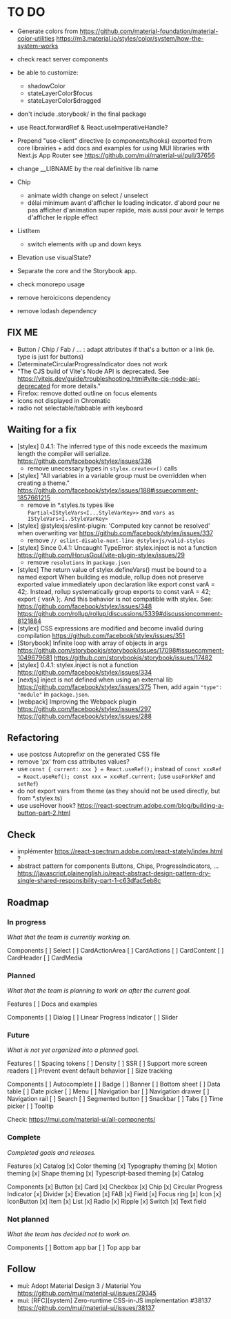 # TO DO

- Generate colors from
  https://github.com/material-foundation/material-color-utilities
  https://m3.material.io/styles/color/system/how-the-system-works
- check react server components

- be able to customize:
  - shadowColor
  - stateLayerColor$focus
  - stateLayerColor$dragged

- don't include .storybook/ in the final package

- use React.forwardRef & React.useImperativeHandle?
- Prepend "use-client" directive (o components/hooks) exported from core librairies + add docs and examples for using MUI libraries with Next.js App Router
  see https://github.com/mui/material-ui/pull/37656
- change __LIBNAME by the real definitive lib name

- Chip
  - animate width change on select / unselect
  - délai minimum avant d'afficher le loading indicator. d'abord pour ne pas afficher d'animation super rapide, mais aussi pour avoir le temps d'afficher le ripple effect
- ListItem
  - switch elements with up and down keys
- Elevation
  use visualState?

- Separate the core and the Storybook app.
- check monorepo usage
- remove heroicicons dependency
- remove lodash dependency

## FIX ME

- Button / Chip / Fab / ... : adapt attributes if that's a button or a link (ie. type is just for buttons)
- DeterminateCircularProgressIndicator does not work
- "The CJS build of Vite's Node API is deprecated. See https://vitejs.dev/guide/troubleshooting.html#vite-cjs-node-api-deprecated for more details."
- Firefox: remove dotted outline on focus elements
- icons not displayed in Chromatic
- radio not selectable/tabbable with keyboard

## Waiting for a fix

- [stylex] 0.4.1: The inferred type of this node exceeds the maximum length the compiler will serialize.
  https://github.com/facebook/stylex/issues/336
  - remove unecessary types in `stylex.create<>()` calls
- [stylex] "All variables in a variable group must be overridden when creating a theme."
  https://github.com/facebook/stylex/issues/188#issuecomment-1857661215
  - remove in *.styles.ts types like `Partial<IStyleVars<I...StyleVarKey>>` and `vars as IStyleVars<I..StyleVarKey>`
- [stylex] @stylexjs/eslint-plugin: 'Computed key cannot be resolved' when overwriting var
  https://github.com/facebook/stylex/issues/337
  - remove `// eslint-disable-next-line @stylexjs/valid-styles`
- [stylex] Since 0.4.1: Uncaught TypeError: stylex.inject is not a function
  https://github.com/HorusGoul/vite-plugin-stylex/issues/29
  - remove `resolutions` in `package.json`
- [stylex] The return value of stylex.defineVars() must be bound to a named export
  When building es module, rollup does not preserve exported value immediately upon declaration like export const varA = 42;. Instead, rollup systematically group exports to const varA = 42; export { varA };. And this behavior is not compatible with stylex. See:
  https://github.com/facebook/stylex/issues/348
  https://github.com/rollup/rollup/discussions/5339#discussioncomment-8121884
- [stylex] CSS expressions are modified and become invalid during compilation
  https://github.com/facebook/stylex/issues/351
- [Storybook] Infinite loop with array of objects in args
  https://github.com/storybookjs/storybook/issues/17098#issuecomment-1049679681
  https://github.com/storybookjs/storybook/issues/17482
- [stylex] 0.4.1: stylex.inject is not a function
  https://github.com/facebook/stylex/issues/334
- [nextjs] inject is not defined when using an external lib
  https://github.com/facebook/stylex/issues/375
  Then, add again `"type": "module"` in `package.json`.
- [webpack] Improving the Webpack plugin
  https://github.com/facebook/stylex/issues/297
  https://github.com/facebook/stylex/issues/288

## Refactoring

- use postcss Autoprefixr on the generated CSS file
- remove 'px' from css attributes values?
- use `const { current: xxx } = React.useRef();` instead of `const xxxRef = React.useRef(); const xxx = xxxRef.current;` (use `useForkRef` and `setRef`)
- do not export vars from theme (as they should not be used directly, but from *.stylex.ts)
- use useHover hook?
  https://react-spectrum.adobe.com/blog/building-a-button-part-2.html

## Check

- implémenter https://react-spectrum.adobe.com/react-stately/index.html ?
- abstract pattern for components Buttons, Chips, ProgressIndicators, ...
  https://javascript.plainenglish.io/react-abstract-design-pattern-dry-single-shared-responsibility-part-1-c63dfac5eb8c

## Roadmap

### In progress

*What that the team is currently working on.*

Components
  [ ] Select
  [ ] CardActionArea
  [ ] CardActions
  [ ] CardContent
  [ ] CardHeader
  [ ] CardMedia

### Planned

*What that the team is planning to work on after the current goal.*

Features
  [ ] Docs and examples

Components
  [ ] Dialog
  [ ] Linear Progress Indicator
  [ ] Slider

### Future

*What is not yet organized into a planned goal.*

Features
  [ ] Spacing tokens
  [ ] Density
  [ ] SSR
  [ ] Support more screen readers
  [ ] Prevent event default behavior
  [ ] Size tracking

Components
  [ ] Autocomplete
  [ ] Badge
  [ ] Banner
  [ ] Bottom sheet
  [ ] Data table
  [ ] Date picker
  [ ] Menu
  [ ] Navigation bar
  [ ] Navigation drawer
  [ ] Navigation rail
  [ ] Search
  [ ] Segmented button
  [ ] Snackbar
  [ ] Tabs
  [ ] Time picker
  [ ] Tooltip

Check:
  https://mui.com/material-ui/all-components/

### Complete

*Completed goals and releases.*

Features
  [x] Catalog
  [x] Color theming
  [x] Typography theming
  [x] Motion theming
  [x] Shape theming
  [x] Typescript-based theming
  [x] Catalog

Components
  [x] Button
  [x] Card
  [x] Checkbox
  [x] Chip
  [x] Circular Progress Indicator
  [x] Divider
  [x] Elevation
  [x] FAB
  [x] Field
  [x] Focus ring
  [x] Icon
  [x] IconButton
  [x] Item
  [x] List
  [x] Radio
  [x] Ripple
  [x] Switch
  [x] Text field

### Not planned

*What the team has decided not to work on.*

Components
  [ ] Bottom app bar
  [ ] Top app bar

## Follow

- mui: Adopt Material Design 3 / Material You
  https://github.com/mui/material-ui/issues/29345
- mui: [RFC][system] Zero-runtime CSS-in-JS implementation #38137
  https://github.com/mui/material-ui/issues/38137

